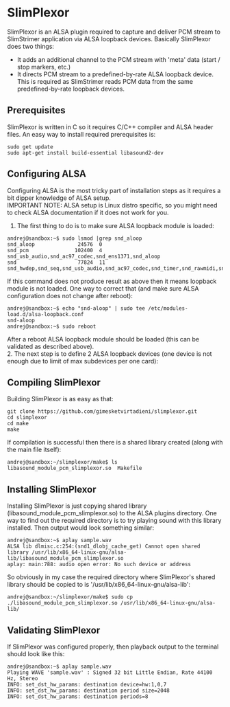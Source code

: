 # SlimPlexor

SlimPlexor is an ALSA plugin required to capture and deliver PCM stream to SlimStrimer application via ALSA loopback devices.
Basically SlimPlexor does two things:
  * It adds an additional channel to the PCM stream with 'meta' data (start / stop markers, etc.)
  * It directs PCM stream to a predefined-by-rate ALSA loopback device. This is required as SlimStrimer reads PCM data from the same predefined-by-rate loopback devices.


## Prerequisites

SlimPlexor is written in C so it requires C/C++ compiler and ALSA header files.
An easy way to install required prerequisites is:

```
sudo get update
sudo apt-get install build-essential libasound2-dev
```


## Configuring ALSA

Configuring ALSA is the most tricky part of installation steps as it requires a bit dipper knowledge of ALSA setup.  
IMPORTANT NOTE: ALSA setup is Linux distro specific, so you might need to check ALSA documentation if it does not work for you.  
1. The first thing to do is to make sure ALSA loopback module is loaded:

```
andrej@sandbox:~$ sudo lsmod |grep snd_aloop
snd_aloop              24576  0
snd_pcm               102400  4 snd_usb_audio,snd_ac97_codec,snd_ens1371,snd_aloop
snd                    77824  11 snd_hwdep,snd_seq,snd_usb_audio,snd_ac97_codec,snd_timer,snd_rawmidi,snd_usbmidi_lib,snd_ens1371,snd_seq_device,snd_aloop,snd_pcm
```


   If this command does not produce result as above then it means loopback module is not loaded.
One way to correct that (and make sure ALSA configuration does not change after reboot):

```
andrej@sandbox:~$ echo "snd-aloop" | sudo tee /etc/modules-load.d/alsa-loopback.conf
snd-aloop
andrej@sandbox:~$ sudo reboot
```


   After a reboot ALSA loopback module should be loaded (this can be validated as described above).  
2. The next step is to define 2 ALSA loopback devices (one device is not enough due to limit of max subdevices per one card):


## Compiling SlimPlexor

Building SlimPlexor is as easy as that:

```
git clone https://github.com/gimesketvirtadieni/slimplexor.git
cd slimplexor
cd make
make
```

If compilation is successful then there is a shared library created (along with the main file itself):

```
andrej@sandbox:~/slimplexor/make$ ls
libasound_module_pcm_slimplexor.so  Makefile
```


## Installing SlimPlexor

Installing SlimPlexor is just copying shared library (libasound_module_pcm_slimplexor.so) to the ALSA plugins directory.
One way to find out the required directory is to try playing sound with this library installed.
Then output would look something similar:

```
andrej@sandbox:~$ aplay sample.wav
ALSA lib dlmisc.c:254:(snd1_dlobj_cache_get) Cannot open shared library /usr/lib/x86_64-linux-gnu/alsa-lib/libasound_module_pcm_slimplexor.so
aplay: main:788: audio open error: No such device or address
```

So obviously in my case the required directory where SlimPlexor's shared library should be copied to is '/usr/lib/x86_64-linux-gnu/alsa-lib':

```
andrej@sandbox:~/slimplexor/make$ sudo cp ./libasound_module_pcm_slimplexor.so /usr/lib/x86_64-linux-gnu/alsa-lib/
```


## Validating SlimPlexor

If SlimPlexor was configured properly, then playback output to the terminal should look like this:

```
andrej@sandbox:~$ aplay sample.wav 
Playing WAVE 'sample.wav' : Signed 32 bit Little Endian, Rate 44100 Hz, Stereo
INFO: set_dst_hw_params: destination device=hw:1,0,7
INFO: set_dst_hw_params: destination period size=2048
INFO: set_dst_hw_params: destination periods=8
```
